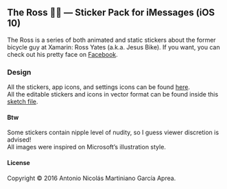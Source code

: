 ## The Ross 🚴🏼 — Sticker Pack for iMessages (iOS 10)
The Ross is a series of both animated and static stickers about the former bicycle guy at Xamarin: Ross Yates (a.k.a. Jesus Bike). If you want, you can check out his pretty face on [Facebook](https://www.facebook.com/profile.php?id=15920985&sk=about).




### Design
All the stickers, app icons, and settings icons can be found [here](https://github.com/deskfolio/The-Ross/tree/master/design/assets).<br/>
All the editable stickers and icons in vector format can be found inside this [sketch file](https://github.com/deskfolio/The-Ross/blob/master/design/sketch/The%20Ross%20(Sticker%20Pack).sketch).

#### Btw
Some stickers contain nipple level of nudity, so I guess viewer discretion is advised!<br/>
All images were inspired on Microsoft’s illustration style.
  
#### License
Copyright © 2016 Antonio Nicolás Martiniano García Aprea.
